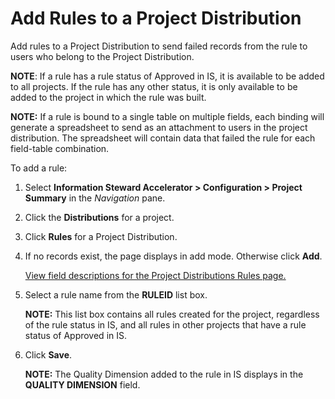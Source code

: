 # Add Rules to a Project Distribution

Add rules to a Project Distribution to send failed records from the rule
to users who belong to the Project Distribution.

**NOTE**: If a rule has a rule status of Approved in IS, it is available
to be added to all projects. If the rule has any other status, it is
only available to be added to the project in which the rule was built.

<span style="font-weight: bold;">NOTE:</span> If a rule is bound to a
single table on multiple fields, each binding will generate a
spreadsheet to send as an attachment to users in the project
distribution. The spreadsheet will contain data that failed the rule for
each field-table combination.

To add a rule:

1.  Select <span style="font-weight: bold;">Information Steward
    Accelerator \> </span>**Configuration \> Project Summary** in the
    *Navigation* pane.

2.  Click the **Distributions** for a project.

3.  Click **Rules** for a Project Distribution.

4.  If no records exist, the page displays in add mode. Otherwise click
    <span style="font-weight: bold;">Add</span>.
    
    [View field descriptions for the Project Distributions Rules
    page.](../Page_Desc/Project_Distribution_Rules.htm)

5.  Select a rule name from the **RULEID** list box.
    
    **NOTE:** This list box contains all rules created for the project,
    regardless of the rule status in IS, and all rules in other projects
    that have a rule status of Approved in IS.

6.  Click <span style="font-weight: bold;">Save</span>.
    
    **NOTE:** The Quality Dimension added to the rule in IS displays in
    the **QUALITY DIMENSION** field.
